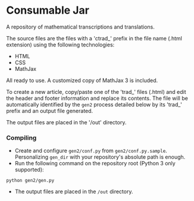 # Consumable Jar
A repository of mathematical transcriptions and translations.

The source files are the files with a 'ctrad_' prefix in the file name (.html extension) using the following technologies:

- HTML
- CSS
- MathJax

All ready to use. A customized copy of MathJax 3 is included.

To create a new article, copy/paste one of the 'trad_' files (.html) and edit the header and footer information and replace its contents. The file will be automatically identified by the `gen2` process detailed below by its 'trad_' prefix and an output file generated.

The output files are placed in the '/out' directory.

### Compiling

- Create and configure `gen2/conf.py` from `gen2/conf.py.sample`. Personalizing `gen_dir` with your repository's absolute path is enough.
- Run the following command on the repository root (Python 3 only supported):

```
python gen2/gen.py
```

- The output files are placed in the `/out` directory.
